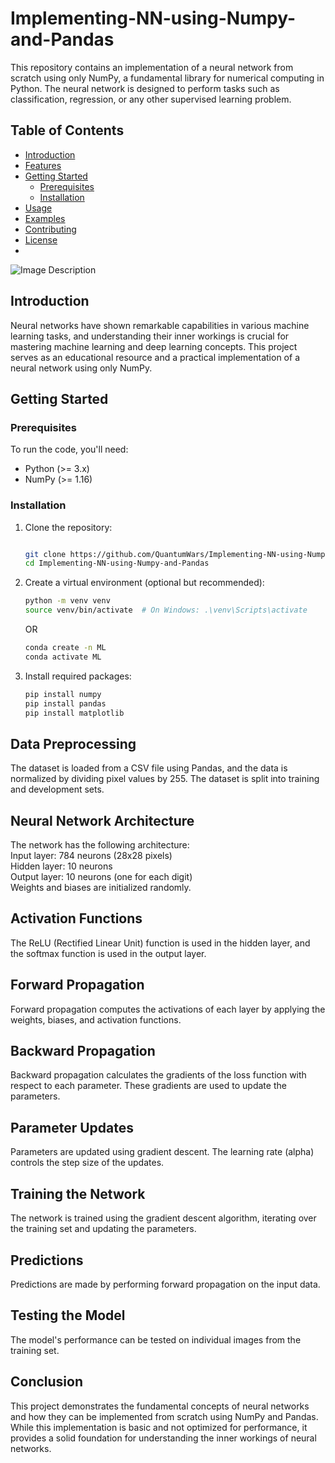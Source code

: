 # Implementing-NN-using-Numpy-and-Pandas



This repository contains an implementation of a neural network from scratch using only NumPy, a fundamental library for numerical computing in Python. The neural network is designed to perform tasks such as classification, regression, or any other supervised learning problem.

## Table of Contents

- [Introduction](#introduction)
- [Features](#features)
- [Getting Started](#getting-started)
  - [Prerequisites](#prerequisites)
  - [Installation](#installation)
- [Usage](#usage)
- [Examples](#examples)
- [Contributing](#contributing)
- [License](#license)
- 
![Image Description](https://cdn-images-1.medium.com/v2/resize:fit:1000/format:png/1*WJ57ZKta2HxlQhzxuWR5zw.png)

## Introduction

Neural networks have shown remarkable capabilities in various machine learning tasks, and understanding their inner workings is crucial for mastering machine learning and deep learning concepts. This project serves as an educational resource and a practical implementation of a neural network using only NumPy.




## Getting Started

### Prerequisites

To run the code, you'll need:

- Python (>= 3.x)
- NumPy (>= 1.16)

### Installation

1. Clone the repository:

   ```bash
   
   git clone https://github.com/QuantumWars/Implementing-NN-using-Numpy-and-Pandas.git
   cd Implementing-NN-using-Numpy-and-Pandas
   ```

2. Create a virtual environment (optional but recommended):

   ```bash
   python -m venv venv 
   source venv/bin/activate  # On Windows: .\venv\Scripts\activate
   ```
   OR 
    ```bash
   conda create -n ML 
   conda activate ML  
   ```
3. Install required packages:

   ```bash
   pip install numpy
   pip install pandas
   pip install matplotlib
   ```

## Data Preprocessing

The dataset is loaded from a CSV file using Pandas, and the data is normalized by dividing pixel values by 255. The dataset is split into training and development sets.



## Neural Network Architecture

The network has the following architecture:\
Input layer: 784 neurons (28x28 pixels) \
Hidden layer: 10 neurons \
Output layer: 10 neurons (one for each digit) \
Weights and biases are initialized randomly.

## Activation Functions
The ReLU (Rectified Linear Unit) function is used in the hidden layer, and the softmax function is used in the output layer.

## Forward Propagation
Forward propagation computes the activations of each layer by applying the weights, biases, and activation functions.

## Backward Propagation
Backward propagation calculates the gradients of the loss function with respect to each parameter. These gradients are used to update the parameters.

## Parameter Updates
Parameters are updated using gradient descent. The learning rate (alpha) controls the step size of the updates.

## Training the Network
The network is trained using the gradient descent algorithm, iterating over the training set and updating the parameters.

## Predictions
Predictions are made by performing forward propagation on the input data.

## Testing the Model
The model's performance can be tested on individual images from the training set.


## Conclusion
This project demonstrates the fundamental concepts of neural networks and how they can be implemented from scratch using NumPy and Pandas. While this implementation is basic and not optimized for performance, it provides a solid foundation for understanding the inner workings of neural networks.


